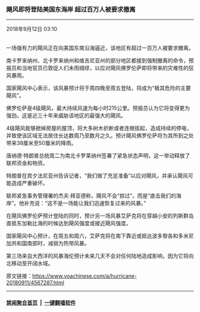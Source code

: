 ### 飓风即将登陆美国东海岸 超过百万人被要求撤离
------------------------

<div class="published">
 <span class="date" title="中国时间">
  <time datetime="2018-09-12T03:10:13+08:00">
   2018年9月12日 03:10
  </time>
 </span>
</div>
<br/>
<div class="wsw">
 <p>
  一场强有力的飓风正在向美国东南沿海逼近，该地区有超过一百万人被要求撤离。
 </p>
 <p>
  南卡罗来纳州、北卡罗来纳州和维吉尼亚州的部分地区都接到强制撤离的命令，预报员和当地官员已敦促人们未雨绸缪，以应对飓风佛罗伦萨即将带来的灾难性的狂风暴雨。
 </p>
 <p>
  国家飓风中心表示，该风暴预计将于周四晚至周五登陆，将成为“极其危险的主要飓风”。
 </p>
 <p>
  佛罗伦萨是4级飓风，最大持续风速为每小时215公里。预报员认为它将变得更为强劲。这是近三十年来威胁该地区的最强大的飓风。
 </p>
 <p>
  4级飓风能够掀掉房屋的屋顶，将大多树木折断或者连根拔起，造成持续的停电，并致使该区域无法居住长达数周乃至数月之久。预计飓风佛罗伦萨将为其所到之处带来38厘米至50厘米的降雨。
 </p>
 <p>
  唐纳德·特朗普总统周二为南北卡罗莱纳州签署了紧急状态声明，这一举动释放了联邦资金和物资。
 </p>
 <p>
  特朗普在宾夕法尼亚州告诉记者，“我们做了充足准备”以应对飓风，并承认飓风可能造成严重破坏。
 </p>
 <p>
  联邦紧急事务管理署的杰夫·拜亚德称，飓风不会“掠过”，而是“直击我们的海岸”。他补充说：“这不是一场能让我们迅速恢复过来的风暴。”
 </p>
 <p>
  在飓风佛罗伦萨预计登陆的同时，预计另一场风暴艾萨克将在穿越小安的列斯群岛直抵东加勒比海的时候达到飓风强度或接近飓风强度。
 </p>
 <p>
  国家飓风中心预计，在周五和周六，艾萨克将在南下靠近或抵达波多黎各和多米尼加共和国南部时，减弱为热带风暴。
 </p>
 <p>
  第三场来自大西洋的风暴海伦预计未来几天不会对任何陆地造成影响，因为它将向北移动至开阔水域。
 </p>
 <p>
 </p>
</div>

原文链接：https://www.voachinese.com/a/hurricane-20180911/4567287.html


------------------------
#### [禁闻聚合首页](https://github.com/gfw-breaker/banned-news/blob/master/README.md) &nbsp;|&nbsp;  [一键翻墙软件](https://github.com/gfw-breaker/nogfw/blob/master/README.md)